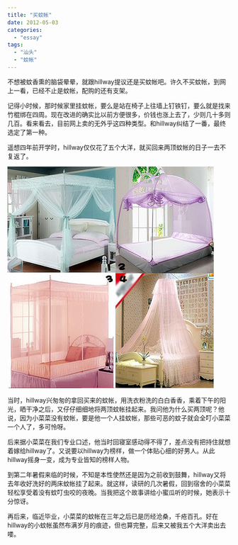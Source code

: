 ```yaml
---
title: "买蚊帐"
date: 2012-05-03
categories: 
  - "essay"
tags: 
  - "汕头"
  - "蚊帐"
---
```


不想被蚊香熏的脑袋晕晕，就跟hillway提议还是买蚊帐吧。许久不买蚊帐，到网上一看，已经不止是蚊帐，配购的还有支架。

记得小时候，那时候家里挂蚊帐，要么是站在椅子上往墙上钉铁钉，要么就是找来竹棍绑在四周。现在改进的确实比以前方便很多，价钱也涨上去了，少则几十多则几百。看来看去，目前网上卖的无外乎这四种类型。和hillway纠结了一番，最终选定了第一种。

遥想四年前开学时，hillway仅仅花了五个大洋，就买回来两顶蚊帐的日子一去不复返了。

![蚊帐](images/7138344055_47e0d8e8f1.jpg)

当时，hillway兴匆匆的拿回买来的蚊帐，用洗衣粉洗的白白香香，乘着下午的阳光，晒干净之后，又仔仔细细地将两顶蚊帐挂起来。我问他为什么买两顶呢？他说，因为小菜菜没有蚊帐，要是他一个人挂蚊帐，那些可恶的蚊子就会全叮小菜菜一个人了，多可怜呀。

后来据小菜菜在我们专业口述，他当时回寝室感动得不得了，差点没有把持住就想着嫁给hillway了。又说要以hillway为榜样，做一个体贴心细的好男人。从此hillway摇身一变，成为专业皆知的榜样人物。

到第二年暑假来临的时候，不知是本性使然还是因为之前收到鼓舞，hillway又将去年收好洗好的两床蚊帐挂了起来。就这样，读研的几次暑假，回到宿舍的小菜菜轻松享受着没有蚊叮虫咬的夜晚。当我把这个故事讲给小蜜瓜听的时候，她表示十分惊讶。

再后来，临近毕业，小菜菜的蚊帐在三年之后已是历经沧桑，千疮百孔。好在hillway的小蚊帐虽然布满岁月的痕迹，但也算完整，后来又被我五个大洋卖出去喽。
